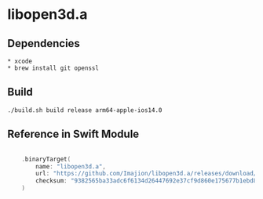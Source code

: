# libopen3d.a

## Dependencies

    * xcode
    * brew install git openssl


## Build

    ./build.sh build release arm64-apple-ios14.0


## Reference in Swift Module

``` swift

    .binaryTarget(
        name: "libopen3d.a",
        url: "https://github.com/Imajion/libopen3d.a/releases/download/r7/libopen3d.a.xcframework.zip",
        checksum: "9382565ba33adc6f6134d26447692e37cf9d860e175677b1ebd88e6123e85b2e"
    )

```
